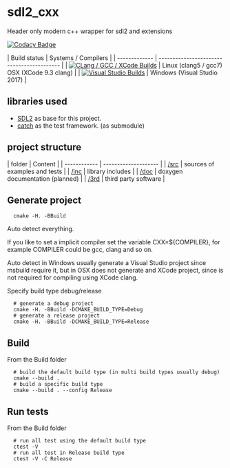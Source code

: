 # sdl2_cxx
Header only modern c++ wrapper for sdl2 and extensions

[![Codacy Badge](https://api.codacy.com/project/badge/Grade/bc2bbf89f51e4844b6531c93e2705220)](https://www.codacy.com/app/zie87/sdl2_cxx?utm_source=github.com&amp;utm_medium=referral&amp;utm_content=zie87/sdl2_cxx&amp;utm_campaign=Badge_Grade)

| Build status          | Systems / Compilers         | | ------------- | ------------------------------------------
| |
[![CLang / GCC / XCode Builds](https://travis-ci.org/zie87/sdl2_cxx.svg?branch=master)](https://travis-ci.org/zie87/sdl2_cxx) | Linux (clang5  / gcc7) OSX (XCode 9.3 clang) |
|
[![Visual Studio Builds](https://ci.appveyor.com/api/projects/status/90ryctsanv84928b/branch/master?svg=true)](https://ci.appveyor.com/project/zie87/sdl2-cxx/branch/master) | Windows (Visual Studio 2017)  |




## libraries used
- [SDL2](https://www.libsdl.org/) as base for this project.
- [catch](https://github.com/philsquared/Catch) as the test framework.  (as
submodule)

##  project structure

| folder       | Content              | | ------------ | -------------------- |
| [/src](/src) | sources of examples and tests | | [/inc](/inc) | library
includes | | [/doc](/doc) | doxygen documentation (planned) | | [/3rd](/3rd) |
third party software        |

## Generate project

```shell
  cmake -H. -BBuild
```

Auto detect everything.

If you like to set a implicit compiler set the variable CXX=${COMPILER}, for
example COMPILER could be gcc, clang and so on.

Auto detect in Windows usually generate a Visual Studio project since msbuild
require it, but in OSX does not generate and XCode project, since is not
required for compiling using XCode clang.

Specify build type debug/release

```shell
  # generate a debug project
  cmake -H. -BBuild -DCMAKE_BUILD_TYPE=Debug
  # generate a release project
  cmake -H. -BBuild -DCMAKE_BUILD_TYPE=Release
```

## Build

From the Build folder

```shell
  # build the default build type (in multi build types usually debug)
  cmake --build .
  # build a specific build type
  cmake --build . --config Release
```
## Run tests

From the Build folder

```shell
  # run all test using the default build type
  ctest -V
  # run all test in Release build type
  ctest -V -C Release
```
